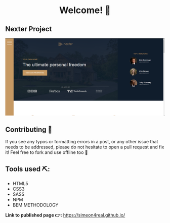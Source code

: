 
# <center>Welcome! 👋</center>

## Nexter Project


![Nexter Project Snapshot](img/nexter.PNG)

## Contributing 🤝

If you see any typos or formatting errors in a post, or any other issue that needs to be addressed, please do not hesitate to open a pull request and fix it! Feel free to fork and use offline too 🙌

## Tools used ⛏: 
* HTML5
* CSS3
* SASS
* NPM
* BEM METHODOLOGY 


**Link to published page 👉:** https://simeon4real.github.io/ 

